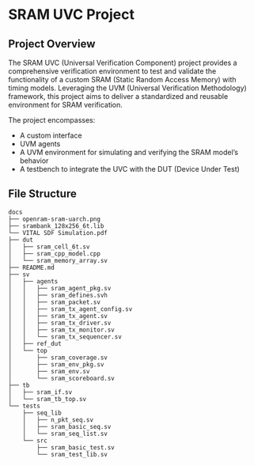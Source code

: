 # SRAM UVC Project

## Project Overview

The SRAM UVC (Universal Verification Component) project provides a comprehensive verification environment to test and validate the functionality of a custom SRAM (Static Random Access Memory) with timing models. Leveraging the UVM (Universal Verification Methodology) framework, this project aims to deliver a standardized and reusable environment for SRAM verification.

The project encompasses:
- A custom interface
- UVM agents
- A UVM environment for simulating and verifying the SRAM model’s behavior
- A testbench to integrate the UVC with the DUT (Device Under Test)

## File Structure
```
docs
├── openram-sram-uarch.png
├── srambank_128x256_6t.lib
└── VITAL SDF Simulation.pdf
├── dut
│   ├── sram_cell_6t.sv
│   ├── sram_cpp_model.cpp
│   └── sram_memory_array.sv
├── README.md
├── sv
│   ├── agents
│   │   ├── sram_agent_pkg.sv
│   │   ├── sram_defines.svh
│   │   ├── sram_packet.sv
│   │   ├── sram_tx_agent_config.sv
│   │   ├── sram_tx_agent.sv
│   │   ├── sram_tx_driver.sv
│   │   ├── sram_tx_monitor.sv
│   │   └── sram_tx_sequencer.sv
│   ├── ref_dut
│   └── top
│       ├── sram_coverage.sv
│       ├── sram_env_pkg.sv
│       ├── sram_env.sv
│       └── sram_scoreboard.sv
├── tb
│   ├── sram_if.sv
│   └── sram_tb_top.sv
└── tests
    ├── seq_lib
    │   ├── n_pkt_seq.sv
    │   ├── sram_basic_seq.sv
    │   └── sram_seq_list.sv
    └── src
        ├── sram_basic_test.sv
        └── sram_test_lib.sv
```

